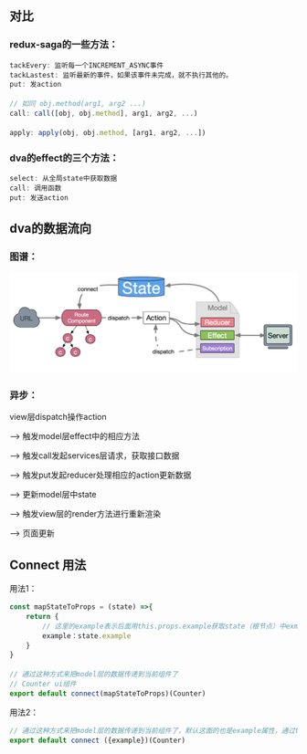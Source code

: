 ## 对比

### redux-saga的一些方法：

```javascript
tackEvery: 监听每一个INCREMENT_ASYNC事件
tackLastest: 监听最新的事件，如果该事件未完成，就不执行其他的。
put: 发action

// 如同 obj.method(arg1, arg2 ...)
call: call([obj, obj.method], arg1, arg2, ...) 

apply: apply(obj, obj.method, [arg1, arg2, ...])
```

### dva的effect的三个方法：

```javascript
select: 从全局state中获取数据
call: 调用函数
put: 发送action
```

## dva的数据流向

### 图谱：

![dva-1](../../imgs/dva-1.png)

### 异步：

view层dispatch操作action

-->  触发model层effect中的相应方法

-->  触发call发起services层请求，获取接口数据

-->  触发put发起reducer处理相应的action更新数据

-->  更新model层中state

-->  触发view层的render方法进行重新渲染

-->  页面更新

## Connect 用法

用法1：

```javascript
const mapStateToProps = (state) =>{
    return {
        // 这里的example表示后面用this.props.example获取state（根节点）中exmpale命名空间（model的example.js中的state所有数据）的数据
        example：state.example
    }
}

// 通过这种方式来把model层的数据传递到当前组件了
// Counter ui组件
export default connect(mapStateToProps)(Counter) 
```

用法2：

```javascript
// 通过这种方式来把model层的数据传递到当前组件了，默认这面的也是example属性，通过this.props.example可以获取到model（example.js）中state的数据了
export default connect ({example})(Counter) 
```
